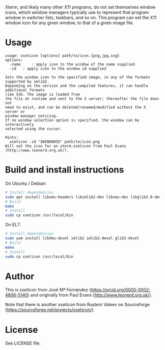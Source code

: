 Xterm, and likely many other X11 programs, do not set themselves window icons, which window managers typically use to represent that program window in switcher lists, taskbars, and so on. This program can set the X11 window icon for any given window, to that of a given image file.

Usage
=====
    usage: xseticon [options] path/to/icon.{png,jpg,svg}
    options:
      -name     : apply icon to the window of the name supplied
      -id   : apply icon to the window id supplied
    
    Sets the window icon to the specified image, in any of the formats supported by imlib2.
    Depending on the version and the compiled features, it can handle additional formats
    like SVG. The image is loaded from
    the file at runtime and sent to the X server; thereafter the file does not
    need to exist, and can be deleted/renamed/modified without the X server or
    window manager noticing.
    If no window selection option is specified, the window can be interactively
    selected using the cursor.
    
    Hints:
      xseticon -id "$WINDOWID" path/to/icon.png
    Will set the icon for an xterm.xseticon from Paul Evans (http://www.leonerd.org.uk/).

Build and install instructions
==============================

On Ubuntu / Debian:

``` bash
# Install dependencies
sudo apt install libxmu-headers libimlib2-dev libxmu-dev libglib2.0-dev
# Build
make
# Install
sudo cp xseticon /usr/local/bin
```
On EL7:

```bash
# Install dependencies
sudo yum install libXmu-devel imlib2 imlib2-devel glib2-devel
# Build
make
# Install
sudo cp xseticon /usr/local/bin
```

Author
======
This is xseticon from José Mª Fernández (https://orcid.org/0000-0002-4806-5140) and originally from Paul Evans (http://www.leonerd.org.uk/).

Note that there is another xseticon from Rustem Valeev on Sourceforge (https://sourceforge.net/projects/xseticon/).

License
=======

See LICENSE file.

